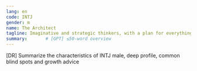 ```yaml
---
lang: en
code: INTJ
gender: m
name: The Architect
tagline: Imaginative and strategic thinkers, with a plan for everything.
summary:       # [GPT] ≤50-word overview
---
```


[DR] Summarize the characteristics of INTJ male, deep profile, common blind spots and growth advice

